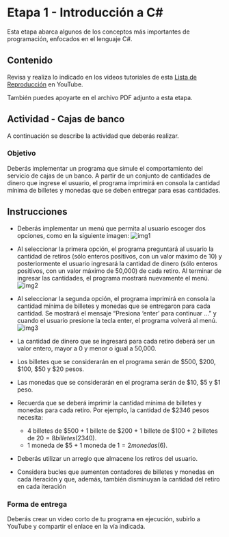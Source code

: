 # Etapa 1 - Introducción a C#
Esta etapa abarca algunos de los conceptos más importantes de programación, enfocados en el lenguaje C#.

## Contenido
Revisa y realiza lo indicado en los videos tutoriales de esta [Lista de Reproducción](https://www.youtube.com/playlist?list=PL0-hIHBwsOM525xhkhjAwcSZ4htMKdQIH) en YouTube.

También puedes apoyarte en el archivo PDF adjunto a esta etapa.

## Actividad - Cajas de banco
A continuación se describe la actividad que deberás realizar.

### Objetivo
Deberás implementar un programa que simule el comportamiento del servicio de cajas de un banco. A partir de un conjunto de cantidades de dinero que ingrese el usuario, el
programa imprimirá en consola la cantidad mínima de billetes y monedas que se deben entregar para esas cantidades.

## Instrucciones
- Deberás implementar un menú que permita al usuario escoger dos opciones, como en la siguiente imagen:
![img1](https://user-images.githubusercontent.com/45106990/177075245-e469e798-02fb-4be1-a910-db0599b39a87.png)

- Al seleccionar la primera opción, el programa preguntará al usuario la cantidad de retiros (sólo enteros positivos, con un valor máximo de 10) y posteriormente el usuario ingresará la cantidad de dinero (sólo enteros positivos, con un valor máximo de 50,000) de cada retiro. Al terminar de ingresar las cantidades, el programa mostrará nuevamente el menú.
![img2](https://user-images.githubusercontent.com/45106990/177075272-e281fefd-57e0-4873-8c89-71ad34c295ef.png)

- Al seleccionar la segunda opción, el programa imprimirá en consola la cantidad mínima de billetes y monedas que se entregaron para cada cantidad. Se mostrará el
mensaje “Presiona ‘enter’ para continuar …” y cuando el usuario presione la tecla enter, el programa volverá al menú.
![img3](https://user-images.githubusercontent.com/45106990/177075318-4f17dc0a-1509-4d92-b078-621d14cd67b6.png)
- La cantidad de dinero que se ingresará para cada retiro deberá ser un valor entero, mayor a 0 y menor o igual a 50,000.
- Los billetes que se considerarán en el programa serán de $500, $200, $100, $50 y $20 pesos.
- Las monedas que se considerarán en el programa serán de $10, $5 y $1 peso.
- Recuerda que se deberá imprimir la cantidad mínima de billetes y monedas para cada retiro. Por ejemplo, la cantidad de $2346 pesos necesita:
  - 4 billetes de $500 + 1 billete de $200 + 1 billete de $100 + 2 billetes de $20 = 8 billetes ($2340).
  - 1 moneda de $5 + 1 moneda de $1 = 2 monedas ($6).
- Deberás utilizar un arreglo que almacene los retiros del usuario.
- Considera bucles que aumenten contadores de billetes y monedas en cada iteración y que, además, también disminuyan la cantidad del retiro en cada iteración

### Forma de entrega
Deberás crear un video corto de tu programa en ejecución, subirlo a YouTube y compartir el enlace en la vía indicada.
